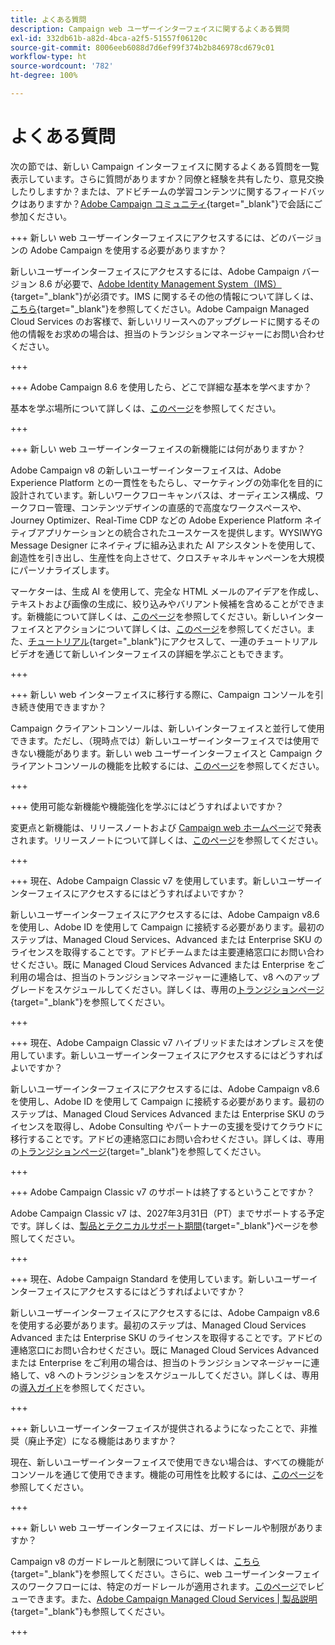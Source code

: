 ```yaml
---
title: よくある質問
description: Campaign web ユーザーインターフェイスに関するよくある質問
exl-id: 332db61b-a82d-4bca-a2f5-51557f06120c
source-git-commit: 8006eeb6088d7d6ef99f374b2b846978cd679c01
workflow-type: ht
source-wordcount: '782'
ht-degree: 100%

---
```


# よくある質問

次の節では、新しい Campaign インターフェイスに関するよくある質問を一覧表示しています。さらに質問がありますか？同僚と経験を共有したり、意見交換したりしますか？または、アドビチームの学習コンテンツに関するフィードバックはありますか？[Adobe Campaign コミュニティ](https://experienceleaguecommunities.adobe.com/t5/adobe-campaign-classic-v7/ct-p/adobe-campaign-classic-community?profile.language=ja){target="_blank"}で会話にご参加ください。

+++ 新しい web ユーザーインターフェイスにアクセスするには、どのバージョンの Adobe Campaign を使用する必要がありますか？

新しいユーザーインターフェイスにアクセスするには、Adobe Campaign バージョン 8.6 が必要で、[Adobe Identity Management System（IMS）](https://helpx.adobe.com/jp/enterprise/using/identity.html){target="_blank"}が必須です。IMS に関するその他の情報について詳しくは、[こちら](https://experienceleague.adobe.com/ja/docs/campaign/technotes-ac/tn-new/migrate-users-to-ims){target="_blank"}を参照してください。Adobe Campaign Managed Cloud Services のお客様で、新しいリリースへのアップグレードに関するその他の情報をお求めの場合は、担当のトランジションマネージャーにお問い合わせください。

+++

+++ Adobe Campaign 8.6 を使用したら、どこで詳細な基本を学べますか？

基本を学ぶ場所について詳しくは、[このページ](../get-started/get-started.md)を参照してください。

+++

+++ 新しい web ユーザーインターフェイスの新機能には何がありますか？

Adobe Campaign v8 の新しいユーザーインターフェイスは、Adobe Experience Platform との一貫性をもたらし、マーケティングの効率化を目的に設計されています。新しいワークフローキャンバスは、オーディエンス構成、ワークフロー管理、コンテンツデザインの直感的で高度なワークスペースや、Journey Optimizer、Real-Time CDP などの Adobe Experience Platform ネイティブアプリケーションとの統合されたユースケースを提供します。WYSIWYG Message Designer にネイティブに組み込まれた AI アシスタントを使用して、創造性を引き出し、生産性を向上させて、クロスチャネルキャンペーンを大規模にパーソナライズします。

マーケターは、生成 AI を使用して、完全な HTML メールのアイデアを作成し、テキストおよび画像の生成に、絞り込みやバリアント候補を含めることができます。新機能について詳しくは、[このページ](../rn/whats-new.md)を参照してください。新しいインターフェイスとアクションについて詳しくは、[このページ](../get-started/user-interface.md)を参照してください。また、[チュートリアル](https://experienceleague.adobe.com/ja/docs/campaign-web-learn/tutorials/overview){target="_blank"}にアクセスして、一連のチュートリアルビデオを通じて新しいインターフェイスの詳細を学ぶこともできます。

+++

+++ 新しい web インターフェイスに移行する際に、Campaign コンソールを引き続き使用できますか？

Campaign クライアントコンソールは、新しいインターフェイスと並行して使用できます。ただし、（現時点では）新しいユーザーインターフェイスでは使用できない機能があります。新しい web ユーザーインターフェイスと Campaign クライアントコンソールの機能を比較するには、[このページ](../get-started/capability-matrix.md)を参照してください。

+++

+++ 使用可能な新機能や機能強化を学ぶにはどうすればよいですか？

変更点と新機能は、リリースノートおよび [Campaign web ホームページ](../get-started/user-interface.md#user-interface-home)で発表されます。リリースノートについて詳しくは、[このページ](../rn/release-notes.md)を参照してください。

+++

+++ 現在、Adobe Campaign Classic v7 を使用しています。新しいユーザーインターフェイスにアクセスするにはどうすればよいですか？

新しいユーザーインターフェイスにアクセスするには、Adobe Campaign v8.6 を使用し、Adobe ID を使用して Campaign に接続する必要があります。最初のステップは、Managed Cloud Services、Advanced または Enterprise SKU のライセンスを取得することです。アドビチームまたは主要連絡窓口にお問い合わせください。既に Managed Cloud Services Advanced または Enterprise をご利用の場合は、担当のトランジションマネージャーに連絡して、v8 へのアップグレードをスケジュールしてください。詳しくは、専用の[トランジションページ](https://experienceleague.adobe.com/ja/docs/campaign/campaign-v8/new/v7-to-v8){target="_blank"}を参照してください。

+++

+++ 現在、Adobe Campaign Classic v7 ハイブリッドまたはオンプレミスを使用しています。新しいユーザーインターフェイスにアクセスするにはどうすればよいですか？

新しいユーザーインターフェイスにアクセスするには、Adobe Campaign v8.6 を使用し、Adobe ID を使用して Campaign に接続する必要があります。最初のステップは、Managed Cloud Services Advanced または Enterprise SKU のライセンスを取得し、Adobe Consulting やパートナーの支援を受けてクラウドに移行することです。アドビの連絡窓口にお問い合わせください。詳しくは、専用の[トランジションページ](https://experienceleague.adobe.com/ja/docs/campaign/campaign-v8/new/v7-to-v8){target="_blank"}を参照してください。

+++

+++ Adobe Campaign Classic v7 のサポートは終了するということですか？

Adobe Campaign Classic v7 は、2027年3月31日（PT）までサポートする予定です。詳しくは、[製品とテクニカルサポート期間](https://helpx.adobe.com/jp/support/programs/eol-matrix.html){target="_blank"}ページを参照してください。

+++

+++ 現在、Adobe Campaign Standard を使用しています。新しいユーザーインターフェイスにアクセスするにはどうすればよいですか？

新しいユーザーインターフェイスにアクセスするには、Adobe Campaign v8.6 を使用する必要があります。最初のステップは、Managed Cloud Services Advanced または Enterprise SKU のライセンスを取得することです。アドビの連絡窓口にお問い合わせください。既に Managed Cloud Services Advanced または Enterprise をご利用の場合は、担当のトランジションマネージャーに連絡して、v8 へのトランジションをスケジュールしてください。詳しくは、専用の[導入ガイド](../../adoption/home.md)を参照してください。

+++

+++ 新しいユーザーインターフェイスが提供されるようになったことで、非推奨（廃止予定）になる機能はありますか？

現在、新しいユーザーインターフェイスで使用できない場合は、すべての機能がコンソールを通じて使用できます。機能の可用性を比較するには、[このページ](../get-started/capability-matrix.md)を参照してください。

+++

+++ 新しい web ユーザーインターフェイスには、ガードレールや制限がありますか？

Campaign v8 のガードレールと制限について詳しくは、[こちら](https://experienceleague.adobe.com/ja/docs/campaign/campaign-v8/releases/ac-guardrails){target="_blank"}を参照してください。さらに、web ユーザーインターフェイスのワークフローには、特定のガードレールが適用されます。[このページ](../get-started/guardrails.md)でレビューできます。また、[Adobe Campaign Managed Cloud Services | 製品説明](https://helpx.adobe.com/jp/legal/product-descriptions/adobe-campaign-managed-cloud-services.html){target="_blank"}も参照してください。

+++
